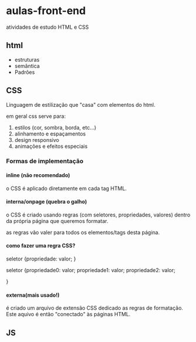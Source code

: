 # aulas-front-end

 atividades de estudo HTML e CSS

## html

- estruturas
- semântica
- Padrões

## CSS

Linguagem de estilização que "casa" com elementos do html.

em geral css serve para:

1. estilos (cor, sombra, borda, etc...)
2. alinhamento e espaçamentos
3. design responsivo
4. animações e efeitos especiais


### Formas de implementação

#### inline (não recomendado)

o CSS é aplicado diretamente em cada tag HTML.

#### interna/onpage (quebra o galho)

o CSS é criado usando regras (com seletores, propriedades, valores) dentro da própria página que queremos formatar.

as regras vão valer para todos os elementos/tags desta página.

#### como fazer uma regra CSS?

seletor {propriedade: valor; }

seletor {propriedade0: valor;
propriedade1: valor;
propriedade2: valor;

}

#### externa(mais usado!)

é criado um arquivo de extensão CSS dedicado as regras de formatação. Este aquivo é então "conectado" às páginas HTML.

## JS
